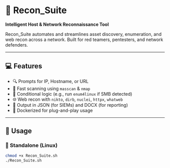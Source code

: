 # 🔎 Recon_Suite

**Intelligent Host & Network Reconnaissance Tool**

Recon_Suite automates and streamlines asset discovery, enumeration, and web recon across a network. Built for red teamers, pentesters, and network defenders.

---

## 💻 Features

- 🔍 Prompts for IP, Hostname, or URL
- 🚀 Fast scanning using `masscan` & `nmap`
- 🧠 Conditional logic (e.g., run `enum4linux` if SMB detected)
- 🌐 Web recon with `nikto`, `dirb`, `nuclei`, `httpx`, `whatweb`
- 📄 Output in JSON (for SIEMs) and DOCX (for reporting)
- 🐳 Dockerized for plug-and-play usage

---

## 🚀 Usage

### 🔧 Standalone (Linux)

```bash
chmod +x Recon_Suite.sh
./Recon_Suite.sh
